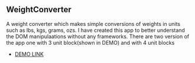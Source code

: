 ## WeightConverter
A weight converter which makes simple conversions of weights in units such as lbs, kgs, grams, ozs. I have created this app to better understand the DOM manipulaations without any frameworks. There are two version of the app one with 3 unit block(shown in DEMO) and with 4 unit blocks
- [DEMO LINK](https://rmnkk.github.io/WeightConverter/)
